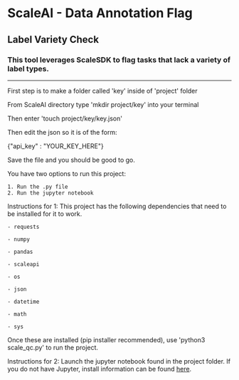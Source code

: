 # ScaleAI - Data Annotation Flag
## Label Variety Check
### This tool leverages ScaleSDK to flag tasks that lack a variety of label types.  
---
First step is to make a folder called 'key' inside of 'project' folder

From ScaleAI directory type 'mkdir project/key' into your terminal 

Then enter 'touch project/key/key.json'

Then edit the json so it is of the form:

{"api_key" : "YOUR_KEY_HERE"}

Save the file and you should be good to go.


You have two options to run this project:

    1. Run the .py file  
    2. Run the jupyter notebook


Instructions for 1:
This project has the following dependencies that need to be installed for it to work. 
    
    - requests
    
    - numpy 
    
    - pandas 
    
    - scaleapi
    
    - os
    
    - json
    
    - datetime 
    
    - math
    
    - sys
Once these are installed (pip installer recommended), use 'python3 scale_qc.py' to run the project.

Instructions for 2:
Launch the jupyter notebook found in the project folder.  If you do not have Jupyter, install information can be found [here](https://jupyter.org/install).
